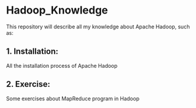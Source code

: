 # Hadoop_Knowledge
This repository will describe all my knowledge about Apache Hadoop, such as: 

## 1. Installation:
All the installation process of Apache Hadoop

## 2. Exercise: 
Some exercises about MapReduce program in Hadoop



